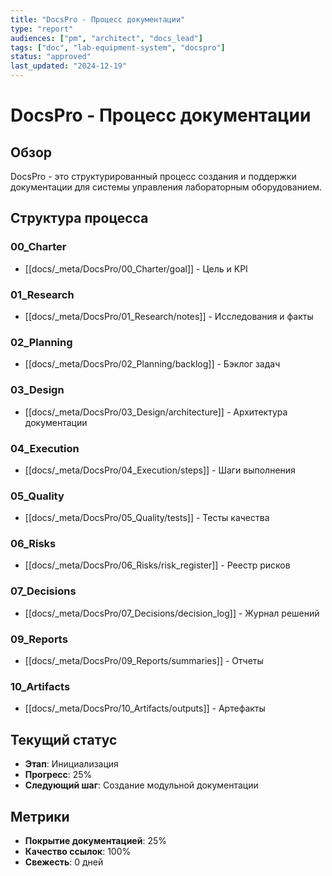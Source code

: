```yaml
---
title: "DocsPro - Процесс документации"
type: "report"
audiences: ["pm", "architect", "docs_lead"]
tags: ["doc", "lab-equipment-system", "docspro"]
status: "approved"
last_updated: "2024-12-19"
---
```


# DocsPro - Процесс документации

## Обзор

DocsPro - это структурированный процесс создания и поддержки документации для системы управления лабораторным оборудованием.

## Структура процесса

### 00_Charter
- [[docs/_meta/DocsPro/00_Charter/goal]] - Цель и KPI

### 01_Research
- [[docs/_meta/DocsPro/01_Research/notes]] - Исследования и факты

### 02_Planning
- [[docs/_meta/DocsPro/02_Planning/backlog]] - Бэклог задач

### 03_Design
- [[docs/_meta/DocsPro/03_Design/architecture]] - Архитектура документации

### 04_Execution
- [[docs/_meta/DocsPro/04_Execution/steps]] - Шаги выполнения

### 05_Quality
- [[docs/_meta/DocsPro/05_Quality/tests]] - Тесты качества

### 06_Risks
- [[docs/_meta/DocsPro/06_Risks/risk_register]] - Реестр рисков

### 07_Decisions
- [[docs/_meta/DocsPro/07_Decisions/decision_log]] - Журнал решений

### 09_Reports
- [[docs/_meta/DocsPro/09_Reports/summaries]] - Отчеты

### 10_Artifacts
- [[docs/_meta/DocsPro/10_Artifacts/outputs]] - Артефакты

## Текущий статус

- **Этап**: Инициализация
- **Прогресс**: 25%
- **Следующий шаг**: Создание модульной документации

## Метрики

- **Покрытие документацией**: 25%
- **Качество ссылок**: 100%
- **Свежесть**: 0 дней